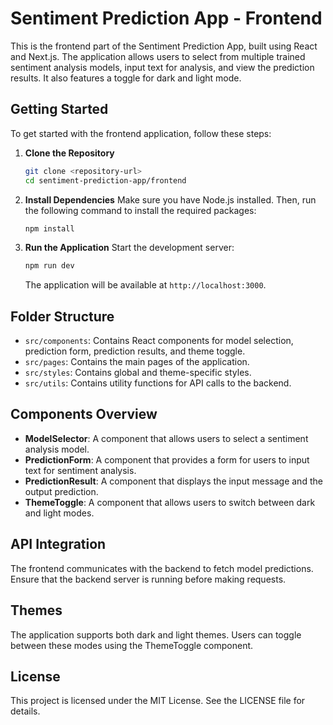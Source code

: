 # Sentiment Prediction App - Frontend

This is the frontend part of the Sentiment Prediction App, built using React and Next.js. The application allows users to select from multiple trained sentiment analysis models, input text for analysis, and view the prediction results. It also features a toggle for dark and light mode.

## Getting Started

To get started with the frontend application, follow these steps:

1. **Clone the Repository**
   ```bash
   git clone <repository-url>
   cd sentiment-prediction-app/frontend
   ```

2. **Install Dependencies**
   Make sure you have Node.js installed. Then, run the following command to install the required packages:
   ```bash
   npm install
   ```

3. **Run the Application**
   Start the development server:
   ```bash
   npm run dev
   ```
   The application will be available at `http://localhost:3000`.

## Folder Structure

- `src/components`: Contains React components for model selection, prediction form, prediction results, and theme toggle.
- `src/pages`: Contains the main pages of the application.
- `src/styles`: Contains global and theme-specific styles.
- `src/utils`: Contains utility functions for API calls to the backend.

## Components Overview

- **ModelSelector**: A component that allows users to select a sentiment analysis model.
- **PredictionForm**: A component that provides a form for users to input text for sentiment analysis.
- **PredictionResult**: A component that displays the input message and the output prediction.
- **ThemeToggle**: A component that allows users to switch between dark and light modes.

## API Integration

The frontend communicates with the backend to fetch model predictions. Ensure that the backend server is running before making requests.

## Themes

The application supports both dark and light themes. Users can toggle between these modes using the ThemeToggle component.

## License

This project is licensed under the MIT License. See the LICENSE file for details.